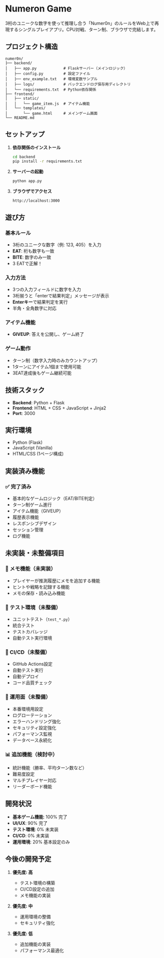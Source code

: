 # Numeron Game

3桁のユニークな数字を使って推理し合う「Numer0n」のルールをWeb上で再現するシングルプレイアプリ。CPU対戦、ターン制、ブラウザで完結します。

## プロジェクト構造

```
numer0n/
├── backend/
│   ├── app.py            # Flaskサーバー（メインロジック）
│   ├── config.py         # 設定ファイル
│   ├── env_example.txt   # 環境変数サンプル
│   ├── logs/             # バックエンドログ保存用ディレクトリ
│   └── requirements.txt  # Python依存関係
├── frontend/
│   ├── static/
│   │   └── game_item.js  # アイテム機能
│   └── templates/
│       └── game.html     # メインゲーム画面
└── README.md
```

## セットアップ

1. **依存関係のインストール**
   ```bash
   cd backend
   pip install -r requirements.txt
   ```

2. **サーバーの起動**
   ```bash
   python app.py
   ```

3. **ブラウザでアクセス**
   ```
   http://localhost:3000
   ```

## 遊び方

### 基本ルール
- 3桁のユニークな数字（例: 123, 405）を入力
- **EAT**: 桁も数字も一致
- **BITE**: 数字のみ一致
- 3 EATで正解！

### 入力方法
- 3つの入力フィールドに数字を入力
- 3桁揃うと「enterで結果判定」メッセージが表示
- **Enterキー**で結果判定を実行
- 半角・全角数字に対応

### アイテム機能
- **GIVEUP**: 答えを公開し、ゲーム終了

### ゲーム動作
- ターン制（数字入力時のみカウントアップ）
- 1ターンにアイテム1個まで使用可能
- 3EAT達成後もゲーム継続可能

## 技術スタック

- **Backend**: Python + Flask
- **Frontend**: HTML + CSS + JavaScript + Jinja2
- **Port**: 3000

## 実行環境

- Python (Flask)
- JavaScript (Vanilla)
- HTML/CSS (1ページ構成)

## 実装済み機能

### ✅ 完了済み
- 基本的なゲームロジック（EAT/BITE判定）
- ターン制ゲーム進行
- アイテム機能（GIVEUP）
- 履歴表示機能
- レスポンシブデザイン
- セッション管理
- ログ機能

## 未実装・未整備項目

### 🔄 メモ機能（未実装）
- プレイヤーが推測履歴にメモを追加する機能
- ヒントや戦略を記録する機能
- メモの保存・読み込み機能

### 🧪 テスト環境（未整備）
- ユニットテスト（`test_*.py`）
- 統合テスト
- テストカバレッジ
- 自動テスト実行環境

### 🔄 CI/CD（未整備）
- GitHub Actions設定
- 自動テスト実行
- 自動デプロイ
- コード品質チェック

### 🚀 運用面（未整備）
- 本番環境用設定
- ログローテーション
- エラーハンドリング強化
- セキュリティ設定強化
- パフォーマンス監視
- データベース永続化

### 📊 追加機能（検討中）
- 統計機能（勝率、平均ターン数など）
- 難易度設定
- マルチプレイヤー対応
- リーダーボード機能

## 開発状況

- **基本ゲーム機能**: 100% 完了
- **UI/UX**: 90% 完了
- **テスト環境**: 0% 未実装
- **CI/CD**: 0% 未実装
- **運用環境**: 20% 基本設定のみ

## 今後の開発予定

1. **優先度: 高**
   - テスト環境の構築
   - CI/CD設定の追加
   - メモ機能の実装

2. **優先度: 中**
   - 運用環境の整備
   - セキュリティ強化

3. **優先度: 低**
   - 追加機能の実装
   - パフォーマンス最適化 